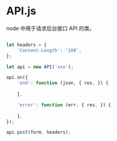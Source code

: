 # API.js

node 中用于请求后台接口 API 的类。 

``` js

let headers = {
    'Content-Length': '288',
};

let api = new API('xxx');

api.on({
    'end': function (json, { res, }) {
        
    },

    'error': function (err, { res, }) {
        
    },
});

api.post(form, headers);

```
